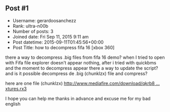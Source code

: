 ## Post #1
- Username: gerardoosanchezz
- Rank: ultra-n00b
- Number of posts: 3
- Joined date: Fri Sep 11, 2015 9:11 am
- Post datetime: 2015-09-11T01:45:56+00:00
- Post Title: how to decompress fifa 16 [xbox 360]

there a way to decompress .big files from fifa 16 demo?
when I tried to open with Fifa file explorer doesn't appear nothing, after i tried with quickbms
and the moment to decompress  appear 
there a way to update the script?
and is it possible decompress de .big (chunklzx) file and compress?

here are one file (chunklzx) [http://www.mediafire.com/download/qkrb8 ... xtures.rx3](http://www.mediafire.com/download/qkrb8tvrgfh7v5r/face_158023_0_0_0_0_0_0_0_0_textures.rx3)

I hope you can help me
thanks in advance and excuse me for my bad english
